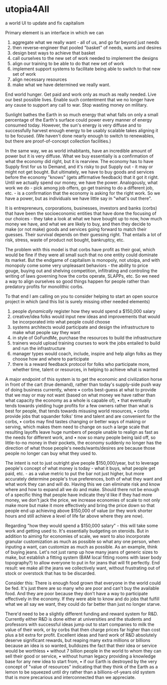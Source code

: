 # utopia4All
a world UI to update and fix capitalism

Primary element is an interface in which we can 
1) aggregate what we really want - all of us, and go far beyond just needs
2) then reverse-engineer that pooled "basket" of needs, wants and desires
3) design best ways to achieve that basket
4) call ourselves to the new set of work needed to implement the designs
5) align our training to be able to do that new set of work
6) implement support systems to facilitate being able to switch to that new set of work
7) align necessary resources
8) make what we have determined we really want.

End world hunger. Get paid and work only as much as really needed. Live our best possible lives. Enable such contentment that we no longer have any cause to support any call to war. Stop wasting money on military.

Sunlight bathes the Earth in so much energy that what falls on only a small percentage of the Earth's surface could power every manner of energy consumed today. However, the sun's energy is very diffuse and to successfully harvest enough energy to be usably scalable takes aligning it to be focused. (We haven't done nearly enough to switch to renewables, but there are proof-of-concept collection facilities.)

In the same way, we as world inhabitants, have an incredible amount of power but it is very diffuse. What we buy essentially is a confirmation of what the economy did right, but it is rearview. The economy has to have Supply first for us to Demand, and it's risky to put Supply out - it may or might not get bought. But ultimately, we have to buy goods and services before the economy "knows" (gets affirmative feedback) that it got it right. Until we actually spend our money, we have the power. Analogously, what work we do - pick among job offers, go get training to do a different job, etc. - is a confirmation that the economy is asking for the right work. So we have a power, but as individuals we have little say in "what's out there".

It is entrepreneurs, corporations, businesses, investors and banks (corbs) that have been the socioeconomic entities that have done the focusing of our choices - they take a look at what we have bought up to now, how much money we have, and what we are likely to buy, and then they decide to make (or not make) goods and services going forward to match their guesses. Their survival depends on their guessing right. That entails a lot of risk, stress, waste of product not bought, bankruptcy, etc.

The problem with this model is that corbs have profit as their goal, which would be fine if they were all small such that no one entity could dominate its market. But the endgame of capitalism is monopoly, not utoipa, and with monopoly come some very unpleasant behaviors - the ability to price gouge, buying out and shelving competition, infiltrating and controling the writing of laws governing how the corbs operate, SLAPPs, etc. So we need a way to align ourselves so good things happen for people rather than predatory profits for monolithic corbs.

To that end I am calling on you to consider helping to start an open source project in which (and this list is surely missing other needed elements)
1) people *dynamically* register how they would spend a $150,000 salary
2) creative/idea folks would input new ideas and improvements that would be incorporated into what people could choose
3) systems architects would participate and design the infrastructure to make what people say they want
4) in style of GoFundMe, purchase the resources to build the infrastructure
5) trainers would upload training courses to work the jobs entailed to build and run the infrastructure
6) manager types would coach, include, inspire and help align folks as they choose how and where to participate
7) there is a reward feedback protocol for folks who participate more, whether time, talent or resources, in helping to achieve what is wanted

A major endpoint of this system is to get the economic and civilization horse in front of the cart (true demand), rather than today's supply-side push way of doing business currently, where 
• corbs best-guess at what to provide that we may or may not want (based on what money we have rather than what capacity the economy as a whole is capable of), 
• that eventually tends towards yielding huge profits for a few owners rather than what is best for people, that tends towards misusing world resources, 
• corbs provide jobs that squander folks' time and talent and are convenient for the corbs, 
• corbs may find tastes changing or better ways of making or serving, which makes them need to change on such a large scale that resulting layoffs leave huge numbers of people unable to realign as fast as the needs for different work, and
• now so many people being laid off, so little-to-no money in their pockets, the economy suddenly no longer has the direction of what those people's needs/wants/desires are because those people no longer can buy what they used to.

The intent is not to just outright give people $150,000/year, but to leverage people's concept of what money is today - what it buys, what people get paid, etc. - as a value metric to put the bar not just higher, but more accurately determine people's true preferences, both of what they want and what work they can and will do. Having this we can eliminate risk and know where and how to expand all we do and make. Should there not be enough of a specific thing that people have indicate they'd like if they had more money, we don't jack the price, we increase economies of scale to not only make more but make it more effectively and bring the price down so that people end up achieving above $150,000 of value (or they work shorter hours and still achieve a level of life far above where they are now).

Regarding "how they would spend a $150,000 salary" - this will take some work and getting used to. It's essentially budgeting on steroids. But in addition to aiming for economies of scale, we want to also incorporate granular customization as much as possible so what any one person, when inputing a want, can customize as much as possible. As an example, think of buying jeans. Let's not just ramp up how many jeans of generic sizes to make, but establish a fitting system (BAM local fitting rooms with laser body topography?) to allow everyone to put in for jeans that will fit perfectly. End result: we make all the jeans we collectively want, without frustrating out of stock or overstock that has to be discarded.

Consider this: There is enough food grown that everyone in the world could be fed. It's just there are so many who are poor and can't buy the available food. And they are poor because they don't have a way to participate effectively in the economy. If they were able to know and do jobs that fulfill what we all say we want, they could do far better than just no longer starve.

There'd need to be a slightly different funding and reward system for R&D. Currently either R&D is done either at universities and the students and professors with successful ideas jump out to start companies to milk the value of their work, or by corbs that then charge prices far higher than cost plus a bit extra for profit. Excellent ideas and hard work of R&D absolutely deserve significant rewards, but reaping many extra millions or billions because an idea is so wanted, bulldozes the fact that their idea or service would be worthless
• without 7 billion people in the world to whom they can sell their good or service, 
• without human legacy providing a knowledge base for any new idea to start from, 
• if our Earth is destroyed by the very concept of "value of resources" indicating that they think of the Earth as a lemon to be squeezed until dry rather than a billions-of-years old system that is more precarious and interconnected than we appreciate.
